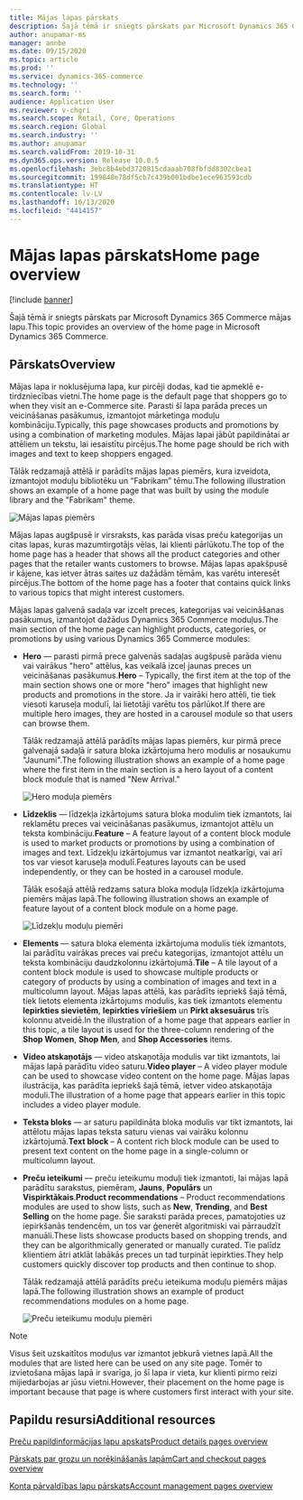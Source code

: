 ```yaml
---
title: Mājas lapas pārskats
description: Šajā tēmā ir sniegts pārskats par Microsoft Dynamics 365 Commerce mājas lapu.
author: anupamar-ms
manager: annbe
ms.date: 09/15/2020
ms.topic: article
ms.prod: ''
ms.service: dynamics-365-commerce
ms.technology: ''
ms.search.form: ''
audience: Application User
ms.reviewer: v-chgri
ms.search.scope: Retail, Core, Operations
ms.search.region: Global
ms.search.industry: ''
ms.author: anupamar
ms.search.validFrom: 2019-10-31
ms.dyn365.ops.version: Release 10.0.5
ms.openlocfilehash: 3ebc8b4ebd3720815cdaaab708fbfdd8302cbea1
ms.sourcegitcommit: 199848e78df5cb7c439b001bdbe1ece963593cdb
ms.translationtype: HT
ms.contentlocale: lv-LV
ms.lasthandoff: 10/13/2020
ms.locfileid: "4414157"
---
```

# <a name="home-page-overview"></a><span data-ttu-id="1573c-103">Mājas lapas pārskats</span><span class="sxs-lookup"><span data-stu-id="1573c-103">Home page overview</span></span>

[!include [banner](includes/banner.md)]

<span data-ttu-id="1573c-104">Šajā tēmā ir sniegts pārskats par Microsoft Dynamics 365 Commerce mājas lapu.</span><span class="sxs-lookup"><span data-stu-id="1573c-104">This topic provides an overview of the home page in Microsoft Dynamics 365 Commerce.</span></span>

## <a name="overview"></a><span data-ttu-id="1573c-105">Pārskats</span><span class="sxs-lookup"><span data-stu-id="1573c-105">Overview</span></span>

<span data-ttu-id="1573c-106">Mājas lapa ir noklusējuma lapa, kur pircēji dodas, kad tie apmeklē e-tirdzniecības vietni.</span><span class="sxs-lookup"><span data-stu-id="1573c-106">The home page is the default page that shoppers go to when they visit an e-Commerce site.</span></span> <span data-ttu-id="1573c-107">Parasti šī lapa parāda preces un veicināšanas pasākumus, izmantojot mārketinga moduļu kombināciju.</span><span class="sxs-lookup"><span data-stu-id="1573c-107">Typically, this page showcases products and promotions by using a combination of marketing modules.</span></span> <span data-ttu-id="1573c-108">Mājas lapai jābūt papildinātai ar attēliem un tekstu, lai iesaistītu pircējus.</span><span class="sxs-lookup"><span data-stu-id="1573c-108">The home page should be rich with images and text to keep shoppers engaged.</span></span>

<span data-ttu-id="1573c-109">Tālāk redzamajā attēlā ir parādīts mājas lapas piemērs, kura izveidota, izmantojot moduļu bibliotēku un “Fabrikam” tēmu.</span><span class="sxs-lookup"><span data-stu-id="1573c-109">The following illustration shows an example of a home page that was built by using the module library and the "Fabrikam" theme.</span></span>

![Mājas lapas piemērs](./media/Homepage2.PNG)

<span data-ttu-id="1573c-111">Mājas lapas augšpusē ir virsraksts, kas parāda visas preču kategorijas un citas lapas, kuras mazumtirgotājs vēlas, lai klienti pārlūkotu.</span><span class="sxs-lookup"><span data-stu-id="1573c-111">The top of the home page has a header that shows all the product categories and other pages that the retailer wants customers to browse.</span></span> <span data-ttu-id="1573c-112">Mājas lapas apakšpusē ir kājene, kas ietver ātras saites uz dažādām tēmām, kas varētu interesēt pircējus.</span><span class="sxs-lookup"><span data-stu-id="1573c-112">The bottom of the home page has a footer that contains quick links to various topics that might interest customers.</span></span>

<span data-ttu-id="1573c-113">Mājas lapas galvenā sadaļa var izcelt preces, kategorijas vai veicināšanas pasākumus, izmantojot dažādus Dynamics 365 Commerce moduļus.</span><span class="sxs-lookup"><span data-stu-id="1573c-113">The main section of the home page can highlight products, categories, or promotions by using various Dynamics 365 Commerce modules:</span></span>

- <span data-ttu-id="1573c-114">**Hero** — parasti pirmā prece galvenās sadaļas augšpusē parāda vienu vai vairākus "hero" attēlus, kas veikalā izceļ jaunas preces un veicināšanas pasākumus.</span><span class="sxs-lookup"><span data-stu-id="1573c-114">**Hero** – Typically, the first item at the top of the main section shows one or more "hero" images that highlight new products and promotions in the store.</span></span> <span data-ttu-id="1573c-115">Ja ir vairāki hero attēli, tie tiek viesoti karuseļa modulī, lai lietotāji varētu tos pārlūkot.</span><span class="sxs-lookup"><span data-stu-id="1573c-115">If there are multiple hero images, they are hosted in a carousel module so that users can browse them.</span></span>

    <span data-ttu-id="1573c-116">Tālāk redzamajā attēlā parādīts mājas lapas piemērs, kur pirmā prece galvenajā sadaļā ir satura bloka izkārtojuma hero modulis ar nosaukumu "Jaunumi".</span><span class="sxs-lookup"><span data-stu-id="1573c-116">The following illustration shows an example of a home page where the first item in the main section is a hero layout of a content block module that is named "New Arrival."</span></span>

    ![Hero moduļa piemērs](./media/Hero.PNG)

- <span data-ttu-id="1573c-118">**Līdzeklis** — līdzekļa izkārtojums satura bloka modulim tiek izmantots, lai reklamētu preces vai veicināšanas pasākumus, izmantojot attēlu un teksta kombināciju.</span><span class="sxs-lookup"><span data-stu-id="1573c-118">**Feature** – A feature layout of a content block module is used to market products or promotions by using a combination of images and text.</span></span> <span data-ttu-id="1573c-119">Līdzekļu izkārtojumus var izmantot neatkarīgi, vai arī tos var viesot karuseļa modulī.</span><span class="sxs-lookup"><span data-stu-id="1573c-119">Features layouts can be used independently, or they can be hosted in a carousel module.</span></span>

    <span data-ttu-id="1573c-120">Tālāk esošajā attēlā redzams satura bloka moduļa līdzekļa izkārtojuma piemērs mājas lapā.</span><span class="sxs-lookup"><span data-stu-id="1573c-120">The following illustration shows an example of feature layout of a content block module on a home page.</span></span>

    ![Līdzekļu moduļu piemēri](./media/Feature.PNG)

- <span data-ttu-id="1573c-122">**Elements** — satura bloka elementa izkārtojuma modulis tiek izmantots, lai parādītu vairākas preces vai preču kategorijas, izmantojot attēlu un teksta kombināciju daudzkolonnu izkārtojumā.</span><span class="sxs-lookup"><span data-stu-id="1573c-122">**Tile** – A tile layout of a content block module is used to showcase multiple products or category of products by using a combination of images and text in a multicolumn layout.</span></span> <span data-ttu-id="1573c-123">Mājas lapas attēlā, kas parādīts iepriekš šajā tēmā, tiek lietots elementa izkārtojums modulis, kas tiek izmantots elementu **Iepirkties sievietēm**, **Iepirkties vīriešiem** un **Pirkt aksesuārus** trīs kolonnu atveidē.</span><span class="sxs-lookup"><span data-stu-id="1573c-123">In the illustration of a home page that appears earlier in this topic, a tile  layout is used for the three-column rendering of the **Shop Women**, **Shop Men**, and **Shop Accessories** items.</span></span>
- <span data-ttu-id="1573c-124">**Video atskaņotājs** — video atskaņotāja modulis var tikt izmantots, lai mājas lapā parādītu video saturu.</span><span class="sxs-lookup"><span data-stu-id="1573c-124">**Video player** – A video player module can be used to showcase video content on the home page.</span></span> <span data-ttu-id="1573c-125">Mājas lapas ilustrācija, kas parādīta iepriekš šajā tēmā, ietver video atskaņotāja moduli.</span><span class="sxs-lookup"><span data-stu-id="1573c-125">The illustration of a home page that appears earlier in this topic includes a video player module.</span></span>
- <span data-ttu-id="1573c-126">**Teksta bloks** — ar saturu papildināta bloka modulis var tikt izmantots, lai attēlotu mājas lapas teksta saturu vienas vai vairāku kolonnu izkārtojumā.</span><span class="sxs-lookup"><span data-stu-id="1573c-126">**Text block** – A content rich block module can be used to present text content on the home page in a single-column or multicolumn layout.</span></span>
- <span data-ttu-id="1573c-127">**Preču ieteikumi** — preču ieteikumu moduļi tiek izmantoti, lai mājas lapā parādītu sarakstus, piemēram, **Jauns**, **Populārs** un **Vispirktākais**.</span><span class="sxs-lookup"><span data-stu-id="1573c-127">**Product recommendations** – Product recommendations modules are used to show lists, such as **New**, **Trending**, and **Best Selling** on the home page.</span></span> <span data-ttu-id="1573c-128">Šie saraksti parāda preces, pamatojoties uz iepirkšanās tendencēm, un tos var ģenerēt algoritmiski vai pārraudzīt manuāli.</span><span class="sxs-lookup"><span data-stu-id="1573c-128">These lists showcase products based on shopping trends, and they can be algorithmically generated or manually curated.</span></span> <span data-ttu-id="1573c-129">Tie palīdz klientiem ātri atklāt labākās preces un tad turpināt iepirkties.</span><span class="sxs-lookup"><span data-stu-id="1573c-129">They help customers quickly discover top products and then continue to shop.</span></span>

    <span data-ttu-id="1573c-130">Tālāk redzamajā attēlā parādīts preču ieteikuma moduļu piemērs mājas lapā.</span><span class="sxs-lookup"><span data-stu-id="1573c-130">The following illustration shows an example of product recommendations modules on a home page.</span></span>

    ![Preču ieteikumu moduļu piemēri](./media/Recommendations.PNG)

> [!NOTE]
> <span data-ttu-id="1573c-132">Visus šeit uzskaitītos moduļus var izmantot jebkurā vietnes lapā.</span><span class="sxs-lookup"><span data-stu-id="1573c-132">All the modules that are listed here can be used on any site page.</span></span> <span data-ttu-id="1573c-133">Tomēr to izvietošana mājas lapā ir svarīga, jo šī lapa ir vieta, kur klienti pirmo reizi mijiedarbojas ar jūsu vietni.</span><span class="sxs-lookup"><span data-stu-id="1573c-133">However, their placement on the home page is important because that page is where customers first interact with your site.</span></span>

## <a name="additional-resources"></a><span data-ttu-id="1573c-134">Papildu resursi</span><span class="sxs-lookup"><span data-stu-id="1573c-134">Additional resources</span></span>

[<span data-ttu-id="1573c-135">Preču papildinformācijas lapu apskats</span><span class="sxs-lookup"><span data-stu-id="1573c-135">Product details pages overview</span></span>](quick-tour-pdp.md)

[<span data-ttu-id="1573c-136">Pārskats par grozu un norēķināšanās lapām</span><span class="sxs-lookup"><span data-stu-id="1573c-136">Cart and checkout pages overview</span></span>](quick-tour-cart-checkout.md)

[<span data-ttu-id="1573c-137">Konta pārvaldības lapu pārskats</span><span class="sxs-lookup"><span data-stu-id="1573c-137">Account management pages overview</span></span>](quick-tour-account-management.md)
